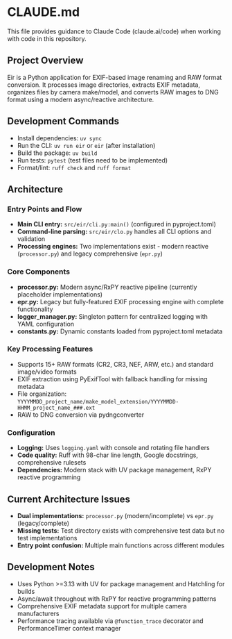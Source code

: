# CLAUDE.md

This file provides guidance to Claude Code (claude.ai/code) when working with code in this repository.

## Project Overview

Eir is a Python application for EXIF-based image renaming and RAW format conversion. It processes image directories, extracts EXIF metadata, organizes files by camera make/model, and converts RAW images to DNG format using a modern async/reactive architecture.

## Development Commands

- Install dependencies: `uv sync`
- Run the CLI: `uv run eir` or `eir` (after installation)
- Build the package: `uv build`
- Run tests: `pytest` (test files need to be implemented)
- Format/lint: `ruff check` and `ruff format`

## Architecture

### Entry Points and Flow
- **Main CLI entry:** `src/eir/cli.py:main()` (configured in pyproject.toml)
- **Command-line parsing:** `src/eir/clo.py` handles all CLI options and validation
- **Processing engines:** Two implementations exist - modern reactive (`processor.py`) and legacy comprehensive (`epr.py`)

### Core Components
- **processor.py:** Modern async/RxPY reactive pipeline (currently placeholder implementations)
- **epr.py:** Legacy but fully-featured EXIF processing engine with complete functionality
- **logger_manager.py:** Singleton pattern for centralized logging with YAML configuration
- **constants.py:** Dynamic constants loaded from pyproject.toml metadata

### Key Processing Features
- Supports 15+ RAW formats (CR2, CR3, NEF, ARW, etc.) and standard image/video formats
- EXIF extraction using PyExifTool with fallback handling for missing metadata
- File organization: `YYYYMMDD_project_name/make_model_extension/YYYYMMDD-HHMM_project_name_###.ext`
- RAW to DNG conversion via pydngconverter

### Configuration
- **Logging:** Uses `logging.yaml` with console and rotating file handlers
- **Code quality:** Ruff with 98-char line length, Google docstrings, comprehensive rulesets
- **Dependencies:** Modern stack with UV package management, RxPY reactive programming

## Current Architecture Issues
- **Dual implementations:** `processor.py` (modern/incomplete) vs `epr.py` (legacy/complete)
- **Missing tests:** Test directory exists with comprehensive test data but no test implementations
- **Entry point confusion:** Multiple main functions across different modules

## Development Notes
- Uses Python >=3.13 with UV for package management and Hatchling for builds
- Async/await throughout with RxPY for reactive programming patterns
- Comprehensive EXIF metadata support for multiple camera manufacturers
- Performance tracing available via `@function_trace` decorator and PerformanceTimer context manager
